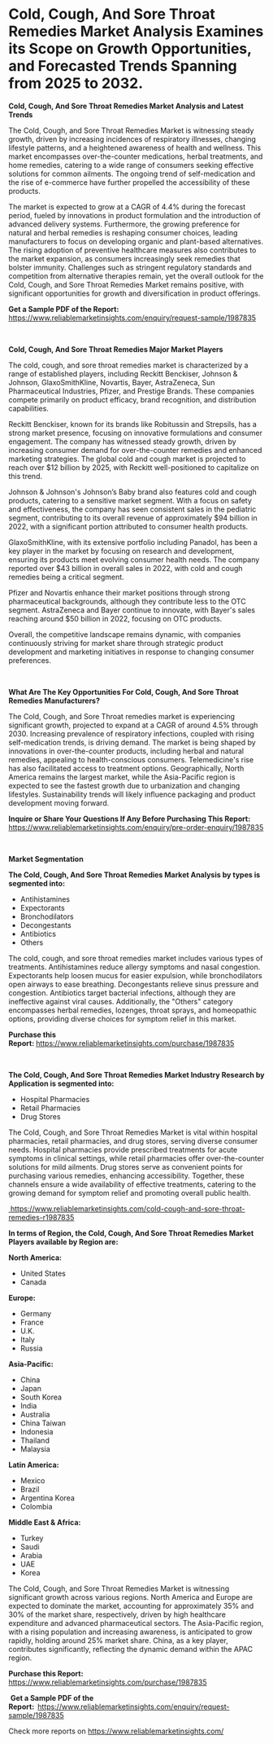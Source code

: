 <p><h1>Cold, Cough, And Sore Throat Remedies Market Analysis Examines its Scope on Growth Opportunities, and Forecasted Trends Spanning from 2025 to 2032.</h1></p><p><strong>Cold, Cough, And Sore Throat Remedies Market Analysis and Latest Trends</strong></p>
<p><p>The Cold, Cough, and Sore Throat Remedies Market is witnessing steady growth, driven by increasing incidences of respiratory illnesses, changing lifestyle patterns, and a heightened awareness of health and wellness. This market encompasses over-the-counter medications, herbal treatments, and home remedies, catering to a wide range of consumers seeking effective solutions for common ailments. The ongoing trend of self-medication and the rise of e-commerce have further propelled the accessibility of these products.</p><p>The market is expected to grow at a CAGR of 4.4% during the forecast period, fueled by innovations in product formulation and the introduction of advanced delivery systems. Furthermore, the growing preference for natural and herbal remedies is reshaping consumer choices, leading manufacturers to focus on developing organic and plant-based alternatives. The rising adoption of preventive healthcare measures also contributes to the market expansion, as consumers increasingly seek remedies that bolster immunity. Challenges such as stringent regulatory standards and competition from alternative therapies remain, yet the overall outlook for the Cold, Cough, and Sore Throat Remedies Market remains positive, with significant opportunities for growth and diversification in product offerings.</p></p>
<p><strong>Get a Sample PDF of the Report:&nbsp;</strong> <a href="https://www.reliablemarketinsights.com/enquiry/request-sample/1987835?utm_campaign=2181&utm_medium=2&utm_source=Github&utm_content=ia&utm_term=28032025&utm_id=cold-cough-and-sore-throat-remedies">https://www.reliablemarketinsights.com/enquiry/request-sample/1987835</a></p>
<p>&nbsp;</p>
<p><strong>Cold, Cough, And Sore Throat Remedies Major Market Players</strong></p>
<p><p>The cold, cough, and sore throat remedies market is characterized by a range of established players, including Reckitt Benckiser, Johnson & Johnson, GlaxoSmithKline, Novartis, Bayer, AstraZeneca, Sun Pharmaceutical Industries, Pfizer, and Prestige Brands. These companies compete primarily on product efficacy, brand recognition, and distribution capabilities.</p><p>Reckitt Benckiser, known for its brands like Robitussin and Strepsils, has a strong market presence, focusing on innovative formulations and consumer engagement. The company has witnessed steady growth, driven by increasing consumer demand for over-the-counter remedies and enhanced marketing strategies. The global cold and cough market is projected to reach over $12 billion by 2025, with Reckitt well-positioned to capitalize on this trend.</p><p>Johnson & Johnson's Johnson’s Baby brand also features cold and cough products, catering to a sensitive market segment. With a focus on safety and effectiveness, the company has seen consistent sales in the pediatric segment, contributing to its overall revenue of approximately $94 billion in 2022, with a significant portion attributed to consumer health products.</p><p>GlaxoSmithKline, with its extensive portfolio including Panadol, has been a key player in the market by focusing on research and development, ensuring its products meet evolving consumer health needs. The company reported over $43 billion in overall sales in 2022, with cold and cough remedies being a critical segment.</p><p>Pfizer and Novartis enhance their market positions through strong pharmaceutical backgrounds, although they contribute less to the OTC segment. AstraZeneca and Bayer continue to innovate, with Bayer's sales reaching around $50 billion in 2022, focusing on OTC products.</p><p>Overall, the competitive landscape remains dynamic, with companies continuously striving for market share through strategic product development and marketing initiatives in response to changing consumer preferences.</p></p>
<p>&nbsp;</p>
<p><strong>What Are The Key Opportunities For Cold, Cough, And Sore Throat Remedies Manufacturers?</strong></p>
<p><p>The Cold, Cough, and Sore Throat remedies market is experiencing significant growth, projected to expand at a CAGR of around 4.5% through 2030. Increasing prevalence of respiratory infections, coupled with rising self-medication trends, is driving demand. The market is being shaped by innovations in over-the-counter products, including herbal and natural remedies, appealing to health-conscious consumers. Telemedicine's rise has also facilitated access to treatment options. Geographically, North America remains the largest market, while the Asia-Pacific region is expected to see the fastest growth due to urbanization and changing lifestyles. Sustainability trends will likely influence packaging and product development moving forward.</p></p>
<p><strong>Inquire or Share Your Questions If Any Before Purchasing This Report:</strong> <a href="https://www.reliablemarketinsights.com/enquiry/pre-order-enquiry/1987835?utm_campaign=2181&utm_medium=2&utm_source=Github&utm_content=ia&utm_term=28032025&utm_id=cold-cough-and-sore-throat-remedies">https://www.reliablemarketinsights.com/enquiry/pre-order-enquiry/1987835</a></p>
<p>&nbsp;</p>
<p><strong>Market Segmentation</strong></p>
<p><strong>The Cold, Cough, And Sore Throat Remedies Market Analysis by types is segmented into:</strong></p>
<p><ul><li>Antihistamines</li><li>Expectorants</li><li>Bronchodilators</li><li>Decongestants</li><li>Antibiotics</li><li>Others</li></ul></p>
<p><p>The cold, cough, and sore throat remedies market includes various types of treatments. Antihistamines reduce allergy symptoms and nasal congestion. Expectorants help loosen mucus for easier expulsion, while bronchodilators open airways to ease breathing. Decongestants relieve sinus pressure and congestion. Antibiotics target bacterial infections, although they are ineffective against viral causes. Additionally, the "Others" category encompasses herbal remedies, lozenges, throat sprays, and homeopathic options, providing diverse choices for symptom relief in this market.</p></p>
<p><strong>Purchase this Report:&nbsp;</strong><a href="https://www.reliablemarketinsights.com/purchase/1987835?utm_campaign=2181&utm_medium=2&utm_source=Github&utm_content=ia&utm_term=28032025&utm_id=cold-cough-and-sore-throat-remedies">https://www.reliablemarketinsights.com/purchase/1987835</a></p>
<p>&nbsp;</p>
<p><strong>The Cold, Cough, And Sore Throat Remedies Market Industry Research by Application is segmented into:</strong></p>
<p><ul><li>Hospital Pharmacies</li><li>Retail Pharmacies</li><li>Drug Stores</li></ul></p>
<p><p>The Cold, Cough, and Sore Throat Remedies Market is vital within hospital pharmacies, retail pharmacies, and drug stores, serving diverse consumer needs. Hospital pharmacies provide prescribed treatments for acute symptoms in clinical settings, while retail pharmacies offer over-the-counter solutions for mild ailments. Drug stores serve as convenient points for purchasing various remedies, enhancing accessibility. Together, these channels ensure a wide availability of effective treatments, catering to the growing demand for symptom relief and promoting overall public health.</p></p>
<p><a href="https://www.reliablemarketinsights.com/cold-cough-and-sore-throat-remedies-r1987835?utm_campaign=2181&utm_medium=2&utm_source=Github&utm_content=ia&utm_term=28032025&utm_id=cold-cough-and-sore-throat-remedies">&nbsp;https://www.reliablemarketinsights.com/cold-cough-and-sore-throat-remedies-r1987835</a></p>
<p><strong>In terms of Region, the Cold, Cough, And Sore Throat Remedies Market Players available by Region are:</strong></p>
<p>
    <p> <strong> North America: </strong>
        <ul>
            <li>United States</li>
            <li>Canada</li>
        </ul>
        </p> 
    <p> <strong> Europe: </strong>
        <ul>
            <li>Germany</li>
            <li>France</li>
            <li>U.K.</li>
            <li>Italy</li>
            <li>Russia</li>
        </ul>
        </p> 
    <p> <strong> Asia-Pacific: </strong>
        <ul>
            <li>China</li>
            <li>Japan</li>
            <li>South Korea</li>
            <li>India</li>
            <li>Australia</li>
            <li>China Taiwan</li>
            <li>Indonesia</li>
            <li>Thailand</li>
            <li>Malaysia</li>
        </ul>
        </p> 
    <p> <strong> Latin America: </strong>
        <ul>
            <li>Mexico</li>
            <li>Brazil</li>
            <li>Argentina Korea</li>
            <li>Colombia</li>
        </ul>
        </p> 
    <p> <strong> Middle East & Africa: </strong>
        <ul>
            <li>Turkey</li>
            <li>Saudi</li>
            <li>Arabia</li>
            <li>UAE</li>
            <li>Korea</li>
        </ul>
    </p>
    </p>
<p><p>The Cold, Cough, and Sore Throat Remedies Market is witnessing significant growth across various regions. North America and Europe are expected to dominate the market, accounting for approximately 35% and 30% of the market share, respectively, driven by high healthcare expenditure and advanced pharmaceutical sectors. The Asia-Pacific region, with a rising population and increasing awareness, is anticipated to grow rapidly, holding around 25% market share. China, as a key player, contributes significantly, reflecting the dynamic demand within the APAC region.</p></p>
<p><strong>Purchase this Report: </strong><a href="https://www.reliablemarketinsights.com/purchase/1987835?utm_campaign=2181&utm_medium=2&utm_source=Github&utm_content=ia&utm_term=28032025&utm_id=cold-cough-and-sore-throat-remedies">https://www.reliablemarketinsights.com/purchase/1987835</a></p>
<p>&nbsp;<strong>Get a Sample PDF of the Report:&nbsp;&nbsp;</strong><a href="https://www.reliablemarketinsights.com/enquiry/request-sample/1987835?utm_campaign=2181&utm_medium=2&utm_source=Github&utm_content=ia&utm_term=28032025&utm_id=cold-cough-and-sore-throat-remedies">https://www.reliablemarketinsights.com/enquiry/request-sample/1987835</a></p>
<p><strong></strong></p>
<p>Check more reports on <a href="https://www.reliablemarketinsights.com/?utm_campaign=2181&utm_medium=2&utm_source=Github&utm_content=ia&utm_term=28032025&utm_id=cold-cough-and-sore-throat-remedies">https://www.reliablemarketinsights.com/</a></p>